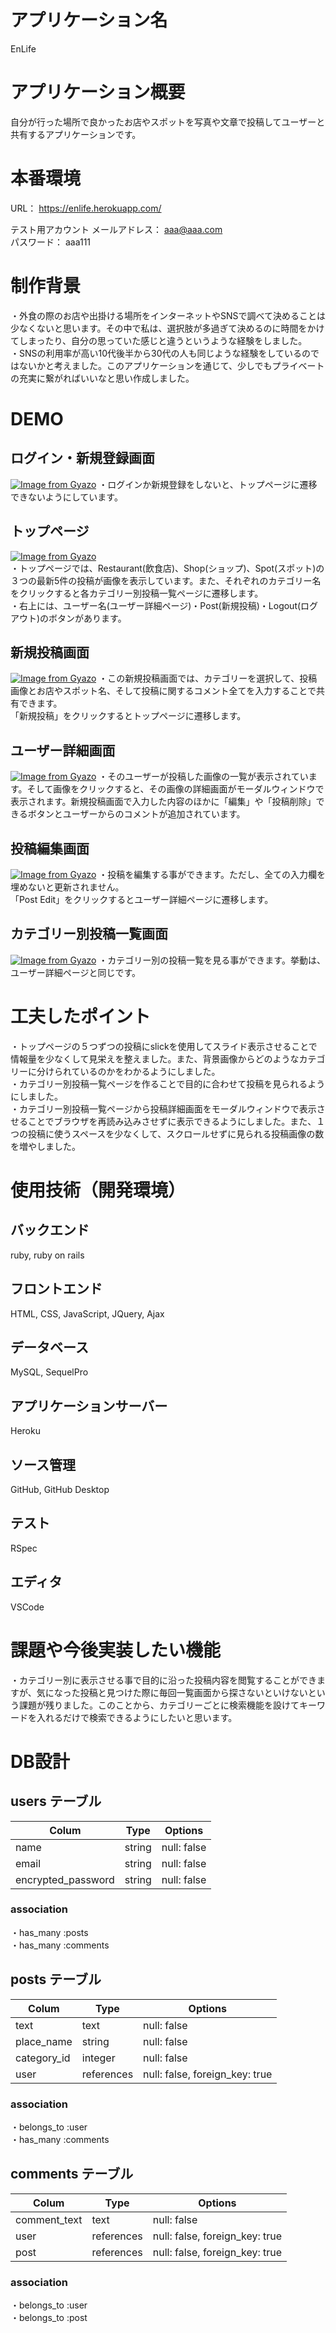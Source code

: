 # アプリケーション名
EnLife   
  
# アプリケーション概要
自分が行った場所で良かったお店やスポットを写真や文章で投稿してユーザーと共有するアプリケーションです。

# 本番環境
URL： https://enlife.herokuapp.com/

テスト用アカウント
メールアドレス： aaa@aaa.com   
パスワード： aaa111

# 制作背景
・外食の際のお店や出掛ける場所をインターネットやSNSで調べて決めることは少なくないと思います。その中で私は、選択肢が多過ぎて決めるのに時間をかけてしまったり、自分の思っていた感じと違うというような経験をしました。  
・SNSの利用率が高い10代後半から30代の人も同じような経験をしているのではないかと考えました。このアプリケーションを通じて、少しでもプライベートの充実に繋がればいいなと思い作成しました。

# DEMO
## ログイン・新規登録画面
[![Image from Gyazo](https://i.gyazo.com/610b79d0ed9c4e78697e166e69214bfd.gif)](https://gyazo.com/610b79d0ed9c4e78697e166e69214bfd)
・ログインか新規登録をしないと、トップページに遷移できないようにしています。
## トップページ
[![Image from Gyazo](https://i.gyazo.com/12b68375eb5c21c8858922233fae37e7.gif)](https://gyazo.com/12b68375eb5c21c8858922233fae37e7)  
・トップページでは、Restaurant(飲食店)、Shop(ショップ)、Spot(スポット)の３つの最新5件の投稿が画像を表示しています。また、それぞれのカテゴリー名をクリックすると各カテゴリー別投稿一覧ページに遷移します。   
・右上には、ユーザー名(ユーザー詳細ページ)・Post(新規投稿)・Logout(ログアウト)のボタンがあります。   
## 新規投稿画面
[![Image from Gyazo](https://i.gyazo.com/205f7c32d211ea4cc9beac436d25681d.jpg)](https://gyazo.com/205f7c32d211ea4cc9beac436d25681d)
・この新規投稿画面では、カテゴリーを選択して、投稿画像とお店やスポット名、そして投稿に関するコメント全てを入力することで共有できます。  
「新規投稿」をクリックするとトップページに遷移します。
## ユーザー詳細画面
[![Image from Gyazo](https://i.gyazo.com/18faee32cbeebc9e60329a73a217cf27.gif)](https://gyazo.com/18faee32cbeebc9e60329a73a217cf27)
・そのユーザーが投稿した画像の一覧が表示されています。そして画像をクリックすると、その画像の詳細画面がモーダルウィンドウで表示されます。新規投稿画面で入力した内容のほかに「編集」や「投稿削除」できるボタンとユーザーからのコメントが追加されています。
## 投稿編集画面
[![Image from Gyazo](https://i.gyazo.com/94eca5e1a727362e58dfbbc0d884d59e.jpg)](https://gyazo.com/94eca5e1a727362e58dfbbc0d884d59e)
・投稿を編集する事ができます。ただし、全ての入力欄を埋めないと更新されません。  
「Post Edit」をクリックするとユーザー詳細ページに遷移します。
## カテゴリー別投稿一覧画面
[![Image from Gyazo](https://i.gyazo.com/a15956d37c45d686f1d743fd62e8bf35.jpg)](https://gyazo.com/a15956d37c45d686f1d743fd62e8bf35)
・カテゴリー別の投稿一覧を見る事ができます。挙動は、ユーザー詳細ページと同じです。

# 工夫したポイント
・トップページの５つずつの投稿にslickを使用してスライド表示させることで情報量を少なくして見栄えを整えました。また、背景画像からどのようなカテゴリーに分けられているのかをわかるようにしました。   
・カテゴリー別投稿一覧ページを作ることで目的に合わせて投稿を見られるようにしました。   
・カテゴリー別投稿一覧ページから投稿詳細画面をモーダルウィンドウで表示させることでブラウザを再読み込みさせずに表示できるようにしました。また、１つの投稿に使うスペースを少なくして、スクロールせずに見られる投稿画像の数を増やしました。

# 使用技術（開発環境）
## バックエンド
ruby, ruby on rails
## フロントエンド
HTML, CSS, JavaScript, JQuery, Ajax
## データベース
MySQL, SequelPro
## アプリケーションサーバー
Heroku
## ソース管理
GitHub, GitHub Desktop
## テスト
RSpec
## エディタ
VSCode

# 課題や今後実装したい機能
・カテゴリー別に表示させる事で目的に沿った投稿内容を閲覧することができますが、気になった投稿と見つけた際に毎回一覧画面から探さないといけないという課題が残りました。このことから、カテゴリーごとに検索機能を設けてキーワードを入れるだけで検索できるようにしたいと思います。

# DB設計
## users テーブル
| Colum              | Type   | Options     |
|--------------------|--------|-------------|
| name               | string | null: false |
| email              | string | null: false |
| encrypted_password | string | null: false |
### association
・has_many :posts  
・has_many :comments

## posts テーブル
| Colum              | Type       | Options                        |
|--------------------|------------|--------------------------------|
| text               | text       | null: false                    |
| place_name         | string     | null: false                    |
| category_id        | integer    | null: false                    |
| user               | references | null: false, foreign_key: true |
### association
・belongs_to :user  
・has_many :comments

## comments テーブル
| Colum              | Type       | Options                        |
|--------------------|------------| -------------------------------|
| comment_text       | text       | null: false                    |
| user               | references | null: false, foreign_key: true |
| post               | references | null: false, foreign_key: true |

### association
・belongs_to :user  
・belongs_to :post